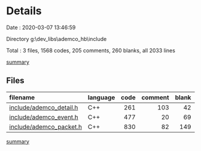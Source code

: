# Details

Date : 2020-03-07 13:46:59

Directory g:\dev_libs\ademco_hb\include

Total : 3 files,  1568 codes, 205 comments, 260 blanks, all 2033 lines

[summary](results.md)

## Files
| filename | language | code | comment | blank | total |
| :--- | :--- | ---: | ---: | ---: | ---: |
| [include/ademco_detail.h](/include/ademco_detail.h) | C++ | 261 | 103 | 42 | 406 |
| [include/ademco_event.h](/include/ademco_event.h) | C++ | 477 | 20 | 69 | 566 |
| [include/ademco_packet.h](/include/ademco_packet.h) | C++ | 830 | 82 | 149 | 1,061 |

[summary](results.md)
